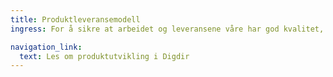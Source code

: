 ```yaml
---
title: Produktleveransemodell  
ingress: For å sikre at arbeidet og leveransene våre har god kvalitet, jobber teamene etter et definert rammeverk og metoder. Teamene jobber systematisk og selvstendig, og leverer med ulik hyppighet. Vi sikrer at vi er forutsigbare og konsekvente ved å ha noen felles rammer for måten vi jobber på.

navigation_link:
  text: Les om produktutvikling i Digdir
---
```


